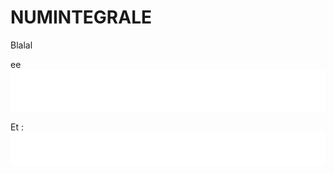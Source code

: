 # NUMINTEGRALE
Blalal 


 ee 
![alt text](./Int0.png?raw=true)

Et : 
![alt text](./Int2.png?raw=true)
